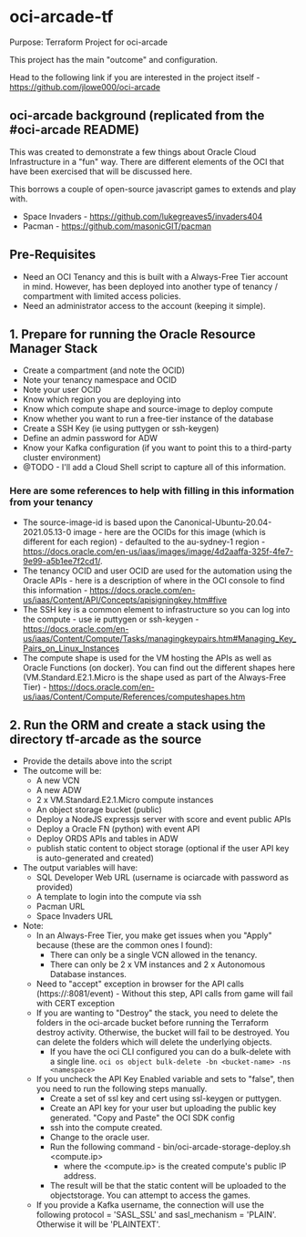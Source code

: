 # oci-arcade-tf

Purpose: Terraform Project for oci-arcade

This project has the main "outcome" and configuration.

Head to the following link if you are interested in the project itself - https://github.com/jlowe000/oci-arcade

## oci-arcade background (replicated from the #oci-arcade README)

This was created to demonstrate a few things about Oracle Cloud Infrastructure in a "fun" way. There are different elements of the OCI that have been exercised that will be discussed here.

This borrows a couple of open-source javascript games to extends and play with.

- Space Invaders - https://github.com/lukegreaves5/invaders404
- Pacman - https://github.com/masonicGIT/pacman

## Pre-Requisites

- Need an OCI Tenancy and this is built with a Always-Free Tier account in mind. However, has been deployed into another type of tenancy / compartment with limited access policies.
- Need an administrator access to the account (keeping it simple).

## 1. Prepare for running the Oracle Resource Manager Stack

- Create a compartment (and note the OCID)
- Note your tenancy namespace and OCID
- Note your user OCID
- Know which region you are deploying into
- Know which compute shape and source-image to deploy compute
- Know whether you want to run a free-tier instance of the database
- Create a SSH Key (ie using puttygen or ssh-keygen)
- Define an admin password for ADW
- Know your Kafka configuration (if you want to point this to a third-party cluster environment)
- @TODO - I'll add a Cloud Shell script to capture all of this information.

### Here are some references to help with filling in this information from your tenancy

- The source-image-id is based upon the Canonical-Ubuntu-20.04-2021.05.13-0 image - here are the OCIDs for this image (which is different for each region) - defaulted to the au-sydney-1 region - https://docs.oracle.com/en-us/iaas/images/image/4d2aaffa-325f-4fe7-9e99-a5b1ee7f2cd1/. 
- The tenancy OCID and user OCID are used for the automation using the Oracle APIs - here is a description of where in the OCI console to find this information - https://docs.oracle.com/en-us/iaas/Content/API/Concepts/apisigningkey.htm#five
- The SSH key is a common element to infrastructure so you can log into the compute - use ie puttygen or ssh-keygen - https://docs.oracle.com/en-us/iaas/Content/Compute/Tasks/managingkeypairs.htm#Managing_Key_Pairs_on_Linux_Instances
- The compute shape is used for the VM hosting the APIs as well as Oracle Functions (on docker). You can find out the different shapes here (VM.Standard.E2.1.Micro is the shape used as part of the Always-Free Tier) - https://docs.oracle.com/en-us/iaas/Content/Compute/References/computeshapes.htm

## 2. Run the ORM and create a stack using the directory tf-arcade as the source

- Provide the details above into the script
- The outcome will be:
  - A new VCN
  - A new ADW
  - 2 x VM.Standard.E2.1.Micro compute instances
  - An object storage bucket (public)
  - Deploy a NodeJS expressjs server with score and event public APIs
  - Deploy a Oracle FN (python) with event API
  - Deploy ORDS APIs and tables in ADW
  - publish static content to object storage (optional if the user API key is auto-generated and created)
- The output variables will have:
  - SQL Developer Web URL (username is ociarcade with password as provided)
  - A template to login into the compute via ssh
  - Pacman URL
  - Space Invaders URL
- Note:
  - In an Always-Free Tier, you make get issues when you "Apply" because (these are the common ones I found):
    - There can only be a single VCN allowed in the tenancy.
    - There can only be 2 x VM instances and 2 x Autonomous Database instances.
  - Need to "accept" exception in browser for the API calls (https://<compute-public-ip>:8081/event) - Without this step, API calls from game will fail with CERT exception
  - If you are wanting to "Destroy" the stack, you need to delete the folders in the oci-arcade bucket before running the Terraform destroy activity. Otherwise, the bucket will fail to be destroyed. You can delete the folders which will delete the underlying objects.
    - If you have the oci CLI configured you can do a bulk-delete with a single line. `oci os object bulk-delete -bn <bucket-name> -ns <namespace>`
  - If you uncheck the API Key Enabled variable and sets to "false", then you need to run the following steps manually.
    - Create a set of ssl key and cert using ssl-keygen or puttygen.
    - Create an API key for your user but uploading the public key generated. "Copy and Paste" the OCI SDK config
    - ssh into the compute created.
    - Change to the oracle user.
    - Run the following command - bin/oci-arcade-storage-deploy.sh <compute.ip>
      - where the <compute.ip> is the created compute's public IP address.
    - The result will be that the static content will be uploaded to the objectstorage. You can attempt to access the games.
  - If you provide a Kafka username, the connection will use the following protocol = 'SASL_SSL' and sasl_mechanism = 'PLAIN'. Otherwise it will be 'PLAINTEXT'.
